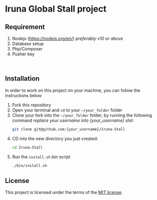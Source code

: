 # Iruna Global Stall project


## Requirement

1. Nodejs (https://nodejs.org/en/) *preferably v10 or above*
2. Database setup
3. Php/Composer
4. Pusher key

</br>

## Installation

In order to work on this project on your machine, you can follow the instructions below

1. Fork this repository 
2. Open your terminal and `cd` to your `~/your_folder` folder
3. Clone your fork into the `~/your_folder` folder, by running the following command *replace your username into {your_username} slot*:
    ```bash
    git clone git@github.com:{your_username}/Iruna-Stall
    ```
4. CD into the new directory you just created:
    ```bash
    cd Iruna-Stall
    ```
5. Run the `install.sh` bin script
    ```bash
    ./bin/install.sh
    ```

## License

This project is licensed under the terms of the [MIT license](/LICENSE).



